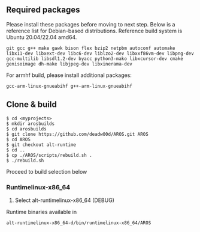 ## Required packages

Please install these packages before moving to next step. Below is a reference list for Debian-based distributions. Reference build system is Ubuntu 20.04/22.04 amd64.

    git gcc g++ make gawk bison flex bzip2 netpbm autoconf automake libx11-dev libxext-dev libc6-dev liblzo2-dev libxxf86vm-dev libpng-dev gcc-multilib libsdl1.2-dev byacc python3-mako libxcursor-dev cmake genisoimage dh-make libjpeg-dev libxinerama-dev

For armhf build, please install additional packages:

    gcc-arm-linux-gnueabihf g++-arm-linux-gnueabihf

## Clone & build

    $ cd <myprojects>
    $ mkdir arosbuilds
    $ cd arosbuilds
    $ git clone https://github.com/deadw00d/AROS.git AROS
    $ cd AROS
    $ git checkout alt-runtime
    $ cd ..
    $ cp ./AROS/scripts/rebuild.sh .
    $ ./rebuild.sh

Proceed to build selection below

### Runtimelinux-x86_64

1. Select alt-runtimelinux-x86_64 (DEBUG)

Runtime binaries available in

    alt-runtimelinux-x86_64-d/bin/runtimelinux-x86_64/AROS

